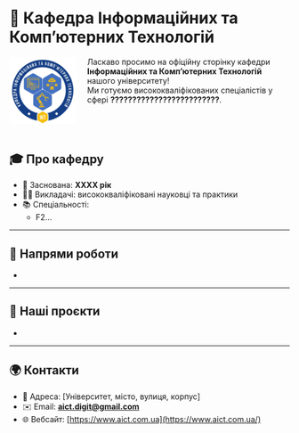 

# 📘 Кафедра Інформаційних та Комп’ютерних Технологій

<img src="logo.jpg" alt="Логотип кафедри" width="120" align="left" style="margin-right:20px;"/>

Ласкаво просимо на офіційну сторінку кафедри **Інформаційних та Комп’ютерних Технологій** нашого університету!  
Ми готуємо висококваліфікованих спеціалістів у сфері **?????????????????????????**.  

&nbsp;
---

## 🎓 Про кафедру
- 📅 Заснована: **ХХХХ рік**
- 👨‍🏫 Викладачі: висококваліфіковані науковці та практики
- 📚 Спеціальності:  
  -  F2...

---

## 🔬 Напрями роботи
-  

---

## 📂 Наші проєкти
- 

---

## 🌍 Контакти
- 📍 Адреса: [Університет, місто, вулиця, корпус]  
- ✉️ Email: **aict.digit@gmail.com**  
- 🌐 Вебсайт: [https://www.aict.com.ua](https://www.aict.com.ua/)
